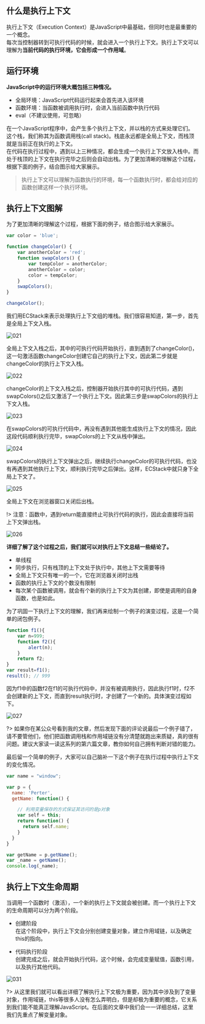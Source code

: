 ## 什么是执行上下文
执行上下文（Execution Context）是JavaScript中最基础，但同时也是最重要的一个概念。
<br>
每次当控制器转到可执行代码的时候，就会进入一个执行上下文。执行上下文可以理解为**当前代码的执行环境，它会形成一个作用域**。

## 运行环境

**JavaScript中的运行环境大概包括三种情况。**
* 全局环境：JavaScript代码运行起来会首先进入该环境
* 函数环境：当函数被调用执行时，会进入当前函数中执行代码
* eval（不建议使用，可忽略）

在一个JavaScript程序中，会产生多个执行上下文，并以栈的方式来处理它们。这个栈，我们称其为函数调用栈(call stack)。栈底永远都是全局上下文，而栈顶就是当前正在执行的上下文。
<br>
在代码在执行过程中，遇到以上三种情况，都会生成一个执行上下文放入栈中。而处于栈顶的上下文在执行完毕之后则会自动出栈。为了更加清晰的理解这个过程，根据下面的例子，结合图示给大家展示。

> 执行上下文可以理解为函数执行的环境，每一个函数执行时，都会给对应的函数创建这样一个执行环境。

## 执行上下文图解
为了更加清晰的理解这个过程，根据下面的例子，结合图示给大家展示。

```js
var color = 'blue';

function changeColor() {
    var anotherColor = 'red';
    function swapColors() {
        var tempColor = anotherColor;
        anotherColor = color;
        color = tempColor;
    }
    swapColors();
}

changeColor();
```

我们用ECStack来表示处理执行上下文组的堆栈。我们很容易知道，第一步，首先是全局上下文入栈。

![021](../assets/images/basic/021.webp)

全局上下文入栈之后，其中的可执行代码开始执行，直到遇到了changeColor()，这一句激活函数changeColor创建它自己的执行上下文，因此第二步就是changeColor的执行上下文入栈。

![022](../assets/images/basic/022.webp)

changeColor的上下文入栈之后，控制器开始执行其中的可执行代码，遇到swapColors()之后又激活了一个执行上下文。因此第三步是swapColors的执行上下文入栈。

![023](../assets/images/basic/023.webp)

在swapColors的可执行代码中，再没有遇到其他能生成执行上下文的情况，因此这段代码顺利执行完毕，swapColors的上下文从栈中弹出。

![024](../assets/images/basic/024.webp)

swapColors的执行上下文弹出之后，继续执行changeColor的可执行代码，也没有再遇到其他执行上下文，顺利执行完毕之后弹出。这样，ECStack中就只身下全局上下文了。

![025](../assets/images/basic/025.webp)

全局上下文在浏览器窗口关闭后出栈。

!> 注意：函数中，遇到return能直接终止可执行代码的执行，因此会直接将当前上下文弹出栈。

![026](../assets/images/basic/026.webp)

**详细了解了这个过程之后，我们就可以对执行上下文总结一些结论了。**
* 单线程
* 同步执行，只有栈顶的上下文处于执行中，其他上下文需要等待
* 全局上下文只有唯一的一个，它在浏览器关闭时出栈
* 函数的执行上下文的个数没有限制
* 每次某个函数被调用，就会有个新的执行上下文为其创建，即使是调用的自身函数，也是如此。

为了巩固一下执行上下文的理解，我们再来绘制一个例子的演变过程，这是一个简单的闭包例子。

```js
function f1(){
    var n=999;
    function f2(){
        alert(n);
    }
    return f2;
}
var result=f1();
result(); // 999
```

因为f1中的函数f2在f1的可执行代码中，并没有被调用执行，因此执行f1时，f2不会创建新的上下文，而直到result执行时，才创建了一个新的。具体演变过程如下。

![027](../assets/images/basic/027.webp)

?> 如果你在某公众号看到我的文章，然后发现下面的评论说最后一个例子错了，请不要管他们，他们把函数调用栈和作用域链没有分清楚就跑出来质疑，真的很有问题。建议大家读一读这系列的第六篇文章，教你如何自己拥有判断对错的能力。

最后留一个简单的例子，大家可以自己脑补一下这个例子在执行过程中执行上下文的变化情况。

```js
var name = "window";

var p = {
  name: 'Perter',
  getName: function() {

    // 利用变量保存的方式保证其访问的是p对象
    var self = this;
    return function() {
      return self.name;
    }
  }
}

var getName = p.getName();
var _name = getName();
console.log(_name);
```

## 执行上下文生命周期
当调用一个函数时（激活），一个新的执行上下文就会被创建。而一个执行上下文的生命周期可以分为两个阶段。

* 创建阶段<br>在这个阶段中，执行上下文会分别创建变量对象，建立作用域链，以及确定this的指向。

* 代码执行阶段<br>创建完成之后，就会开始执行代码，这个时候，会完成变量赋值，函数引用，以及执行其他代码。

![031](../assets/images/basic/031.webp)

?> 从这里我们就可以看出详细了解执行上下文极为重要，因为其中涉及到了变量对象，作用域链，this等很多人没有怎么弄明白，但是却极为重要的概念，它关系到我们能不能真正理解JavaScript。在后面的文章中我们会一一详细总结，这里我们先重点了解变量对象。
